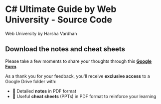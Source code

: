 # C# Ultimate Guide by Web University - Source Code
Web University by Harsha Vardhan

## Download the notes and cheat sheets
Please take a few moments to share your thoughts through this [**Google Form**](https://docs.google.com/forms/d/e/1FAIpQLSeTCIeR2dKTkEmV9qj1gg_8Kq-M6OojAAkusueqIKQIIApYnA/viewform?usp=sharing&ouid=106921740276889030436).

As a thank you for your feedback, you'll receive **exclusive access** to a Google Drive folder with:
- 📄 Detailed **notes** in PDF format
- 📝 Useful **cheat sheets** (PPTs) in PDF format to reinforce your learning
